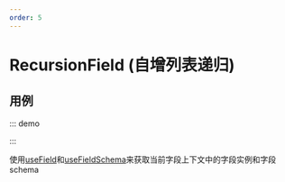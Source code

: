 ```yaml
---
order: 5
---
```


# RecursionField (自增列表递归)

## 用例

::: demo
<template>
  <FormProvider :form="form">
    <SchemaField>
      <SchemaArrayField name="custom" x-component="ArrayItems">
        <SchemaObjectField>
          <SchemaStringField name="input" x-component="Input" />
        </SchemaObjectField>
      </SchemaArrayField>
    </SchemaField>
  </FormProvider>
</template>

<script>
import { h } from '@vue/composition-api'
// or "import { h } from 'vue'" if the version of vue > 3
import { Input, Button, Space } from 'ant-design-vue';
import { createForm } from '@formily/core'
import { FormProvider, createSchemaField, RecursionField, defineObservableComponent, useField, useFieldSchema } from '@formily/vue'
import 'ant-design-vue/dist/antd.css';

const ArrayItems = defineObservableComponent({
  props: ['value', 'disabled', 'readOnly'],
  observableSetup (collect, props) {
    const field = useField()
    const schema = useFieldSchema()

    // make sure the component can respond to changes of field/schema
    collect({
      field,
      schema
    })

    return () => {
      const items = props.value?.map((item, index) => {
        return h('div', { key: item.id, style: { marginBottom: '10px' } }, [
          h(Space, [
            // params of render function is different in vue3
            h(RecursionField, { props: { schema: schema.items, name: index } }),
            h(Button, { on: { click: () => field.remove(index) } }, ['Remove']),
          ])
        ])
      })
      const button = h(Button, { on: { click: () => field.push({ id: Date.now() }) } }, ['Add'])
      return h('div', [items, button])
    }
  },
})

const { SchemaField, SchemaStringField, SchemaArrayField, SchemaObjectField } = createSchemaField({
  components: {
    ArrayItems,
    Input,
  },
})

export default {
  components: { FormProvider, SchemaField, SchemaStringField, SchemaArrayField, SchemaObjectField },
  data() {
    return {
      form: createForm()
    }
  }
}
</script>

:::

使用[useField](/api/hooks/useField)和[useFieldSchema](/api/shared/use-field-schema)来获取当前字段上下文中的字段实例和字段 schema
